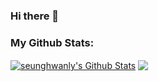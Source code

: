 ### Hi there 👋

<!--
**seunghwanly/seunghwanly** is a ✨ _special_ ✨ repository because its `README.md` (this file) appears on your GitHub profile.

Here are some ideas to get you started:

- 🔭 I’m currently working on ...
- 🌱 I’m currently learning ...
- 👯 I’m looking to collaborate on ...
- 🤔 I’m looking for help with ...
- 💬 Ask me about ...
- 📫 How to reach me: ...
- 😄 Pronouns: ...
- ⚡ Fun fact: ...
-->
### My Github Stats:

<a href="https://github.com/seunghwanly">
<img align="center" alt="seunghwanly's Github Stats" src="https://github-readme-stats.codestackr.vercel.app/api?username=seunghwanly&show_icons=true&hide_border=true&count_private=true&include_all_commits=true" /></a>

<a href="https://github.com/seunghwanly">
  <img align="center" src="https://github-readme-stats.anuraghazra1.vercel.app/api/top-langs/?username=seunghwanly&layout=compact&langs_count=10" />
</a>
